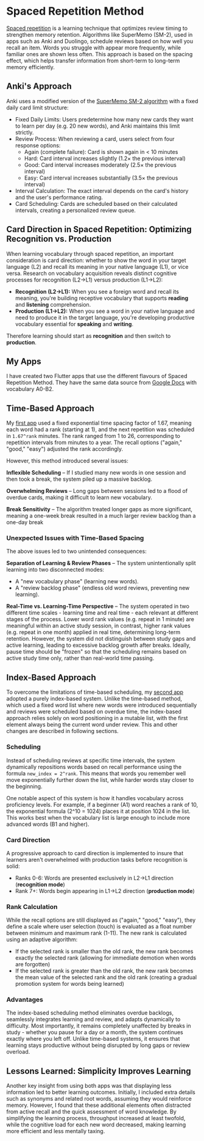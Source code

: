 # Spaced Repetition Method

[Spaced repetition](https://en.wikipedia.org/wiki/Spaced_repetition) is a learning technique that optimizes review timing to strengthen memory retention. Algorithms like SuperMemo (SM-2), used in apps such as Anki and Duolingo, schedule reviews based on how well you recall an item. Words you struggle with appear more frequently, while familiar ones are shown less often. This approach is based on the spacing effect, which helps transfer information from short-term to long-term memory efficiently.

## Anki's Approach

Anki uses a modified version of the [SuperMemo SM-2 algorithm](https://en.wikipedia.org/wiki/SuperMemo#Description_of_SM-2_algorithm) with a fixed daily card limit structure:

- Fixed Daily Limits: Users predetermine how many new cards they want to learn per day (e.g. 20 new words), and Anki maintains this limit strictly.
- Review Process: When reviewing a card, users select from four response options:
  - Again (complete failure): Card is shown again in < 10 minutes
  - Hard: Card interval increases slightly (1.2× the previous interval)
  - Good: Card interval increases moderately (2.5× the previous interval)
  - Easy: Card interval increases substantially (3.5× the previous interval)
- Interval Calculation: The exact interval depends on the card's history and the user's performance rating.
- Card Scheduling: Cards are scheduled based on their calculated intervals, creating a personalized review queue.

## Card Direction in Spaced Repetition: Optimizing Recognition vs. Production

When learning vocabulary through spaced repetition, an important consideration is card direction: whether to show the word in your target language (L2) and recall its meaning in your native language (L1), or vice versa. Research on vocabulary acquisition reveals distinct cognitive processes for recognition (L2→L1) versus production (L1→L2):

- **Recognition (L2→L1):** When you see a foreign word and recall its meaning, you're building receptive vocabulary that supports **reading** and **listening** comprehension.
- **Production (L1→L2):** When you see a word in your native language and need to produce it in the target language, you're developing productive vocabulary essential for **speaking** and **writing**.

Therefore learning should start as **recognition** and then switch to **production**.

## My Apps

I have created two Flutter apps that use the different flavours of Spaced Repetition Method. They have the same data source from [Google Docs](https://docs.google.com/spreadsheets/d/e/2PACX-1vTTUPG22pCGbrlYULESZ5FFyYTo9jyFGFEBk1Wx41gZiNvkonYcLPypdPGCZzFxTzywU4hCra4Fmx-b/pubhtml)
with vocabulary A0-B2.

## Time-Based Approach

My [first app](https://github.com/mikhail-poda/mila) used a fixed exponential time spacing factor of 1.67, meaning each word had a rank (starting at 1), and the next repetition was scheduled in `1.67^rank` minutes. The rank ranged from 1 to 26, corresponding to repetition intervals from minutes to a year. The recall options ("again," "good," "easy") adjusted the rank accordingly.

However, this method introduced several issues:

**Inflexible Scheduling** – If I studied many new words in one session and then took a break, the system piled up a massive backlog.

**Overwhelming Reviews** – Long gaps between sessions led to a flood of overdue cards, making it difficult to learn new vocabulary.

**Break Sensitivity** – The algorithm treated longer gaps as more significant, meaning a one-week break resulted in a much larger review backlog than a one-day break

### Unexpected Issues with Time-Based Spacing

The above issues led to two unintended consequences:

**Separation of Learning & Review Phases** – The system unintentionally split learning into two disconnected modes:

- A "new vocabulary phase" (learning new words).
- A "review backlog phase" (endless old word reviews, preventing new learning).

**Real-Time vs. Learning-Time Perspective** – The system operated in two different time scales - learning time and real time - each relevant at different stages of the process. Lower word rank values (e.g. repeat in 1 minute) are meaningful within an active study session, in contrast, higher rank values (e.g. repeat in one month) applied in real time, determining long-term retention. However, the system did not distinguish between study gaps and active learning, leading to excessive backlog growth after breaks. Ideally, pause time should be "frozen" so that the scheduling remains based on active study time only, rather than real-world time passing.

## Index-Based Approach

To overcome the limitations of time-based scheduling, my [second app](https://github.com/mikhail-poda/mila_ivrit) adopted a purely index-based system. Unlike the time-based method, which used a fixed word list where new words were introduced sequentially and reviews were scheduled based on overdue time, the index-based approach relies solely on word positioning in a mutable list, with the first element always being the current word under review. This and other changes are described in following sections.

### Scheduling

Instead of scheduling reviews at specific time intervals, the system dynamically repositions words based on recall performance using the formula `new_index = 2^rank`. This means that words you remember well move exponentially further down the list, while harder words stay closer to the beginning.

One notable aspect of this system is how it handles vocabulary across proficiency levels. For example, if a beginner (A1) word reaches a rank of 10, the exponential formula (2^10 = 1024) places it at position 1024 in the list. This works best when the vocabulary list is large enough to include more advanced words (B1 and higher).

### Card Direction

A progressive approach to card direction is implemented to insure that learners aren't overwhelmed with production tasks before recognition is solid:

- Ranks 0-6: Words are presented exclusively in L2→L1 direction (**recognition mode**)
- Rank 7+: Words begin appearing in L1→L2 direction (**production mode**)

### Rank Calculation

While the recall options are still displayed as ("again," "good," "easy"), they define a scale where user selection (touch) is evaluated as a float number between minimum and maximum rank (1-11). The new rank is calculated using an adaptive algorithm:

- If the selected rank is smaller than the old rank, the new rank becomes exactly the selected rank (allowing for immediate demotion when words are forgotten)
- If the selected rank is greater than the old rank, the new rank becomes the mean value of the selected rank and the old rank (creating a gradual promotion system for words being learned)

### Advantages

The index-based scheduling method eliminates overdue backlogs, seamlessly integrates learning and review, and adapts dynamically to difficulty. Most importantly, it remains completely unaffected by breaks in study - whether you pause for a day or a month, the system continues exactly where you left off. Unlike time-based systems, it ensures that learning stays productive without being disrupted by long gaps or review overload.

## Lessons Learned: Simplicity Improves Learning

Another key insight from using both apps was that displaying less information led to better learning outcomes. Initially, I included extra details such as synonyms and related root words, assuming they would reinforce memory. However, I found that these additional elements often distracted from active recall and the quick assessment of word knowledge. By simplifying the learning process, throughput increased at least twofold, while the cognitive load for each new word decreased, making learning more efficient and less mentally taxing.
